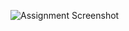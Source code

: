 ![Assignment Screenshot](https://github.com/jayeshpaluru/CS1337VanLe/blob/main/Assignment%204/Screenshot%202023-04-11%20at%2011.59.59%20PM.png)
